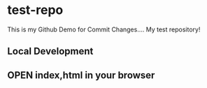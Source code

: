 # test-repo

This is my  Github Demo for Commit Changes....
My test repository!

## Local Development 


##  OPEN    index,html  in your browser  